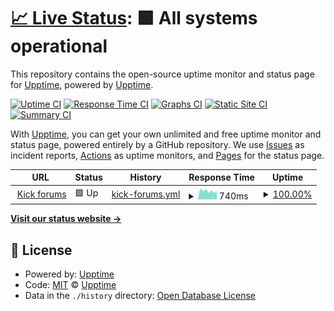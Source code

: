 # [📈 Live Status](https://upptime.github.io/upptime): <!--live status--> **🟩 All systems operational**

This repository contains the open-source uptime monitor and status page for [Upptime](https://upptime.js.org), powered by [Upptime](https://github.com/upptime/upptime).

[![Uptime CI](https://github.com/keymetaphore/kickstatus/workflows/Uptime%20CI/badge.svg)](https://github.com/keymetaphore/kickstatus/actions?query=workflow%3A%22Uptime+CI%22)
[![Response Time CI](https://github.com/keymetaphore/kickstatus/workflows/Response%20Time%20CI/badge.svg)](https://github.com/keymetaphore/kickstatus/actions?query=workflow%3A%22Response+Time+CI%22)
[![Graphs CI](https://github.com/keymetaphore/kickstatus/workflows/Graphs%20CI/badge.svg)](https://github.com/keymetaphore/kickstatus/actions?query=workflow%3A%22Graphs+CI%22)
[![Static Site CI](https://github.com/keymetaphore/kickstatus/workflows/Static%20Site%20CI/badge.svg)](https://github.com/keymetaphore/kickstatus/actions?query=workflow%3A%22Static+Site+CI%22)
[![Summary CI](https://github.com/keymetaphore/kickstatus/workflows/Summary%20CI/badge.svg)](https://github.com/keymetaphore/kickstatus/actions?query=workflow%3A%22Summary+CI%22)

With [Upptime](https://upptime.js.org), you can get your own unlimited and free uptime monitor and status page, powered entirely by a GitHub repository. We use [Issues](https://github.com/upptime/upptime/issues) as incident reports, [Actions](https://github.com/keymetaphore/kickstatus/actions) as uptime monitors, and [Pages](https://upptime.github.io/upptime) for the status page.

<!--start: status pages-->
<!-- This summary is generated by Upptime (https://github.com/upptime/upptime) -->
<!-- Do not edit this manually, your changes will be overwritten -->
<!-- prettier-ignore -->
| URL | Status | History | Response Time | Uptime |
| --- | ------ | ------- | ------------- | ------ |
| <img alt="" src="https://icons.duckduckgo.com/ip3/mta.kick.lv.ico" height="13"> [Kick forums](https://mta.kick.lv) | 🟩 Up | [kick-forums.yml](https://github.com/keymetaphore/kickstatus/commits/HEAD/history/kick-forums.yml) | <details><summary><img alt="Response time graph" src="./graphs/kick-forums/response-time-week.png" height="20"> 740ms</summary><br><a href="https://keymetaphore.github.io/kickstatus/history/kick-forums"><img alt="Response time 534" src="https://img.shields.io/endpoint?url=https%3A%2F%2Fraw.githubusercontent.com%2Fkeymetaphore%2Fkickstatus%2FHEAD%2Fapi%2Fkick-forums%2Fresponse-time.json"></a><br><a href="https://keymetaphore.github.io/kickstatus/history/kick-forums"><img alt="24-hour response time 584" src="https://img.shields.io/endpoint?url=https%3A%2F%2Fraw.githubusercontent.com%2Fkeymetaphore%2Fkickstatus%2FHEAD%2Fapi%2Fkick-forums%2Fresponse-time-day.json"></a><br><a href="https://keymetaphore.github.io/kickstatus/history/kick-forums"><img alt="7-day response time 740" src="https://img.shields.io/endpoint?url=https%3A%2F%2Fraw.githubusercontent.com%2Fkeymetaphore%2Fkickstatus%2FHEAD%2Fapi%2Fkick-forums%2Fresponse-time-week.json"></a><br><a href="https://keymetaphore.github.io/kickstatus/history/kick-forums"><img alt="30-day response time 841" src="https://img.shields.io/endpoint?url=https%3A%2F%2Fraw.githubusercontent.com%2Fkeymetaphore%2Fkickstatus%2FHEAD%2Fapi%2Fkick-forums%2Fresponse-time-month.json"></a><br><a href="https://keymetaphore.github.io/kickstatus/history/kick-forums"><img alt="1-year response time 534" src="https://img.shields.io/endpoint?url=https%3A%2F%2Fraw.githubusercontent.com%2Fkeymetaphore%2Fkickstatus%2FHEAD%2Fapi%2Fkick-forums%2Fresponse-time-year.json"></a></details> | <details><summary><a href="https://keymetaphore.github.io/kickstatus/history/kick-forums">100.00%</a></summary><a href="https://keymetaphore.github.io/kickstatus/history/kick-forums"><img alt="All-time uptime 36.25%" src="https://img.shields.io/endpoint?url=https%3A%2F%2Fraw.githubusercontent.com%2Fkeymetaphore%2Fkickstatus%2FHEAD%2Fapi%2Fkick-forums%2Fuptime.json"></a><br><a href="https://keymetaphore.github.io/kickstatus/history/kick-forums"><img alt="24-hour uptime 100.00%" src="https://img.shields.io/endpoint?url=https%3A%2F%2Fraw.githubusercontent.com%2Fkeymetaphore%2Fkickstatus%2FHEAD%2Fapi%2Fkick-forums%2Fuptime-day.json"></a><br><a href="https://keymetaphore.github.io/kickstatus/history/kick-forums"><img alt="7-day uptime 100.00%" src="https://img.shields.io/endpoint?url=https%3A%2F%2Fraw.githubusercontent.com%2Fkeymetaphore%2Fkickstatus%2FHEAD%2Fapi%2Fkick-forums%2Fuptime-week.json"></a><br><a href="https://keymetaphore.github.io/kickstatus/history/kick-forums"><img alt="30-day uptime 77.87%" src="https://img.shields.io/endpoint?url=https%3A%2F%2Fraw.githubusercontent.com%2Fkeymetaphore%2Fkickstatus%2FHEAD%2Fapi%2Fkick-forums%2Fuptime-month.json"></a><br><a href="https://keymetaphore.github.io/kickstatus/history/kick-forums"><img alt="1-year uptime 36.25%" src="https://img.shields.io/endpoint?url=https%3A%2F%2Fraw.githubusercontent.com%2Fkeymetaphore%2Fkickstatus%2FHEAD%2Fapi%2Fkick-forums%2Fuptime-year.json"></a></details>

<!--end: status pages-->

[**Visit our status website →**](https://upptime.github.io/upptime)

## 📄 License

- Powered by: [Upptime](https://github.com/upptime/upptime)
- Code: [MIT](./LICENSE) © [Upptime](https://upptime.js.org)
- Data in the `./history` directory: [Open Database License](https://opendatacommons.org/licenses/odbl/1-0/)
